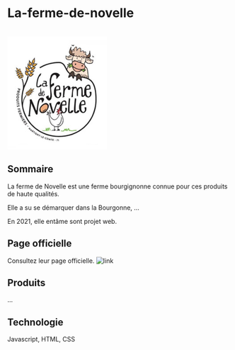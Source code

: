 # La-ferme-de-novelle

                                                      ![Logo](https://github.com/julienLeMee/la-ferme-de-novelle/blob/main/ressources/logo2.jpg)

## Sommaire 

La ferme de Novelle est une ferme bourgignonne connue pour ces produits de haute qualités.

Elle a su se démarquer dans la Bourgonne, ... 

En 2021, elle entâme sont projet web.

## Page officielle

Consultez leur page officielle.
![link]()

## Produits 

...

## Technologie 

Javascript, HTML, CSS
